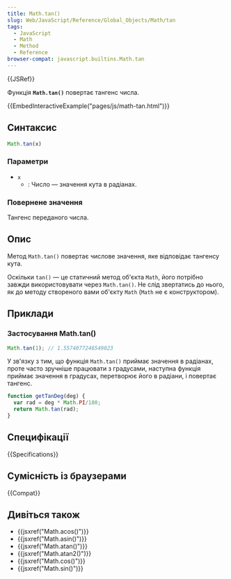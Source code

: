 ```yaml
---
title: Math.tan()
slug: Web/JavaScript/Reference/Global_Objects/Math/tan
tags:
  - JavaScript
  - Math
  - Method
  - Reference
browser-compat: javascript.builtins.Math.tan
---
```

{{JSRef}}

Функція **`Math.tan()`** повертає тангенс числа.

{{EmbedInteractiveExample("pages/js/math-tan.html")}}

## Синтаксис

```js
Math.tan(x)
```

### Параметри

- `x`
  - : Число — значення кута в радіанах.

### Повернене значення

Тангенс переданого числа.

## Опис

Метод `Math.tan()` повертає числове значення, яке відповідає тангенсу кута.

Оскільки `tan()` — це статичний метод об'єкта `Math`, його потрібно завжди використовувати через `Math.tan()`. Не слід звертатись до нього, як до методу створеного вами об'єкту `Math` (`Math` не є конструктором).

## Приклади

### Застосування Math.tan()

```js
Math.tan(1); // 1.5574077246549023
```

У зв'язку з тим, що функція `Math.tan()` приймає значення в радіанах, проте часто зручніше працювати з градусами, наступна функція приймає значення в градусах, перетворює його в радіани, і повертає тангенс.

```js
function getTanDeg(deg) {
  var rad = deg * Math.PI/180;
  return Math.tan(rad);
}
```

## Специфікації

{{Specifications}}

## Сумісність із браузерами

{{Compat}}

## Дивіться також

- {{jsxref("Math.acos()")}}
- {{jsxref("Math.asin()")}}
- {{jsxref("Math.atan()")}}
- {{jsxref("Math.atan2()")}}
- {{jsxref("Math.cos()")}}
- {{jsxref("Math.sin()")}}
